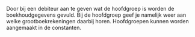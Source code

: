 Door bij een debiteur aan te geven wat de hoofdgroep is worden de boekhoudgegevens gevuld. Bij de hoofdgroep geef je namelijk weer aan welke grootboekrekeningen daarbij horen. Hoofdgroepen kunnen worden aangemaakt in de constanten.